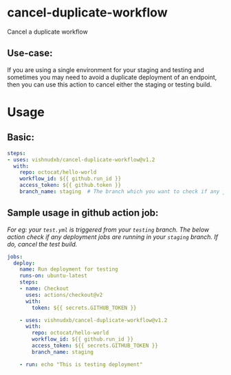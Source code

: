 # cancel-duplicate-workflow
Cancel a duplicate workflow

## Use-case:

If you are using a single environment for your staging and testing and sometimes you may need to avoid a duplicate deployment of an endpoint, then you can use this action to cancel either the staging or testing build. 

# Usage

## Basic:

```yaml
steps:
- uses: vishnudxb/cancel-duplicate-workflow@v1.2
  with:
    repo: octocat/hello-world
    workflow_id: ${{ github.run_id }}
    access_token: ${{ github.token }}
    branch_name: staging  # The branch which you want to check if any jobs are running!
```

## Sample usage in github action job:

*For eg: your `test.yml` is triggered from your `testing` branch. The below action check if any deployment jobs are running in your `staging` branch. If do, cancel the test build.*

```yaml
jobs:
  deploy:
    name: Run deployment for testing
    runs-on: ubuntu-latest
    steps:
    - name: Checkout
      uses: actions/checkout@v2
      with:
        token: ${{ secrets.GITHUB_TOKEN }}

    - uses: vishnudxb/cancel-duplicate-workflow@v1.2
      with:
        repo: octocat/hello-world
        workflow_id: ${{ github.run_id }}
        access_token: ${{ secrets.GITHUB_TOKEN }}
        branch_name: staging

    - run: echo "This is testing deployment"

```

